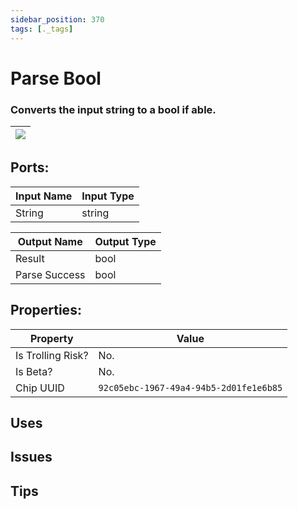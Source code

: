 ```yaml
---
sidebar_position: 370
tags: [._tags]
---
```


# Parse Bool


### Converts the input string to a bool if able.

| ![](https://images-ext-2.discordapp.net/external/MPmIaQzlEPmgGWlgi-WxBBXt0Bjv_zWPkg1y1f_sy3s/https/www.recroomcircuits.com/image/circuit/absolute-value?width=206&height=108) |
|-----|

## Ports:

| Input Name | Input Type |
|-----------|-----------|
| String | string |

| Output Name | Output Type |
|-----------|-----------|
| Result | bool |
| Parse Success | bool |

## Properties:

| Property  | Value |
|-------------------|-----------|
| Is Trolling Risk? | No. |
| Is Beta? | No. |
| Chip UUID | `92c05ebc-1967-49a4-94b5-2d01fe1e6b85` |

## Uses

## Issues

## Tips